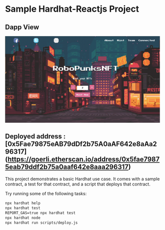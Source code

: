 # Sample Hardhat-Reactjs Project

## Dapp View
![alt text](https://github.com/ZahoorKhan47/Dapp_NFT_minting_Hardhat_etherjs_React/blob/main/Screenshot%20(271).png)


## Deployed address : [0x5Fae79875eAB79dDf2b75A0aAF642e8aAa296317] (https://goerli.etherscan.io/address/0x5fae79875eab79ddf2b75a0aaf642e8aaa296317)

This project demonstrates a basic Hardhat use case. It comes with a sample contract, a test for that contract, and a script that deploys that contract.

Try running some of the following tasks:

```shell
npx hardhat help
npx hardhat test
REPORT_GAS=true npx hardhat test
npx hardhat node
npx hardhat run scripts/deploy.js
```
